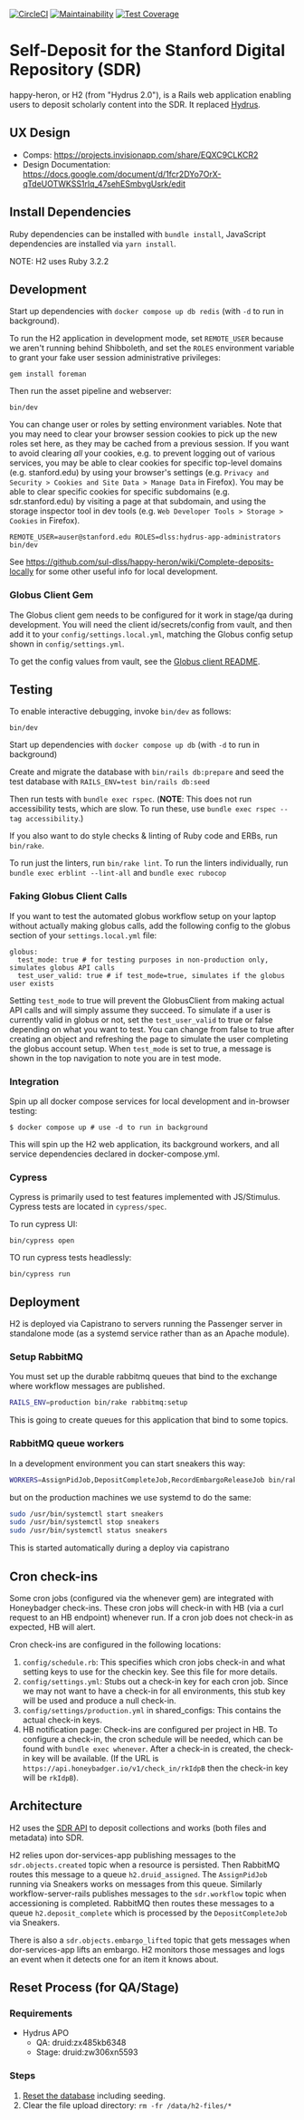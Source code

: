 [![CircleCI](https://circleci.com/gh/sul-dlss/happy-heron.svg?style=svg)](https://circleci.com/gh/sul-dlss/happy-heron)
[![Maintainability](https://api.codeclimate.com/v1/badges/3dbc6311e79b7045bed4/maintainability)](https://codeclimate.com/github/sul-dlss/happy-heron/maintainability)
[![Test Coverage](https://api.codeclimate.com/v1/badges/3dbc6311e79b7045bed4/test_coverage)](https://codeclimate.com/github/sul-dlss/happy-heron/test_coverage)

# Self-Deposit for the Stanford Digital Repository (SDR)

happy-heron, or H2 (from "Hydrus 2.0"), is a Rails web application enabling users to deposit scholarly content into the SDR. It replaced [Hydrus](https://github.com/sul-dlss/hydrus).

## UX Design

- Comps: https://projects.invisionapp.com/share/EQXC9CLKCR2
- Design Documentation: https://docs.google.com/document/d/1fcr2DYo7OrX-qTdeUOTWKSS1rlq_47sehESmbvgUsrk/edit

## Install Dependencies

Ruby dependencies can be installed with `bundle install`, JavaScript dependencies are installed via `yarn install`.

NOTE: H2 uses Ruby 3.2.2

## Development

Start up dependencies with `docker compose up db redis` (with `-d` to run in background).

To run the H2 application in development mode, set `REMOTE_USER` because we aren't running behind Shibboleth, and set the `ROLES` environment variable to grant your fake user session administrative privileges:

```
gem install foreman
```

Then run the asset pipeline and webserver:

```shell
bin/dev
```

You can change user or roles by setting environment variables. Note that you may need to clear your browser
session cookies to pick up the new roles set here, as they may be cached from a previous session. If you want to
avoid clearing _all_ your cookies, e.g. to prevent logging out of various services, you may be able to clear cookies
for specific top-level domains (e.g. stanford.edu) by using your browser's settings (e.g.
`Privacy and Security > Cookies and Site Data > Manage Data` in Firefox). You may be able to clear specific cookies
for specific subdomains (e.g. sdr.stanford.edu) by visiting a page at that subdomain, and using the storage inspector
tool in dev tools (e.g. `Web Developer Tools > Storage > Cookies` in Firefox).

```shell
REMOTE_USER=auser@stanford.edu ROLES=dlss:hydrus-app-administrators bin/dev
```

See https://github.com/sul-dlss/happy-heron/wiki/Complete-deposits-locally for some other useful info for local development.

### Globus Client Gem

The Globus client gem needs to be configured for it work in stage/qa during development. You will need the client id/secrets/config from vault, and then add it to your `config/settings.local.yml`, matching the Globus config setup shown in `config/settings.yml`.

To get the config values from vault, see the [Globus client README](https://github.com/sul-dlss/globus_client/blob/main/README.md).

## Testing

To enable interactive debugging, invoke `bin/dev` as follows:

```
bin/dev
```

Start up dependencies with `docker compose up db` (with `-d` to run in background)

Create and migrate the database with `bin/rails db:prepare` and seed the test database with `RAILS_ENV=test bin/rails db:seed`

Then run tests with `bundle exec rspec`. (**NOTE**: This does not run accessibility tests, which are slow. To run these, use `bundle exec rspec --tag accessibility`.)

If you also want to do style checks & linting of Ruby code and ERBs, run `bin/rake`.

To run just the linters, run `bin/rake lint`. To run the linters individually, run `bundle exec erblint --lint-all` and `bundle exec rubocop`

### Faking Globus Client Calls

If you want to test the automated globus workflow setup on your laptop without actually making globus calls, add the following config
to the globus section of your `settings.local.yml` file:

```
globus:
  test_mode: true # for testing purposes in non-production only, simulates globus API calls
  test_user_valid: true # if test_mode=true, simulates if the globus user exists
```

Setting `test_mode` to true will prevent the GlobusClient from making actual API calls and will simply assume they succeed.
To simulate if a user is currently valid in globus or not, set the `test_user_valid` to true or false depending on what you want
to test. You can change from false to true after creating an object and refreshing the page to simulate the user completing the
globus account setup. When `test_mode` is set to true, a message is shown in the top navigation to note you are in test mode.

### Integration

Spin up all docker compose services for local development and in-browser testing:

```shell
$ docker compose up # use -d to run in background
```

This will spin up the H2 web application, its background workers, and all service dependencies declared in docker-compose.yml.

### Cypress

Cypress is primarily used to test features implemented with JS/Stimulus. Cypress tests are located in `cypress/spec`.

To run cypress UI:

```shell
bin/cypress open
```

TO run cypress tests headlessly:

```shell
bin/cypress run
```

## Deployment

H2 is deployed via Capistrano to servers running the Passenger server in standalone mode (as a systemd service rather than as an Apache module).

### Setup RabbitMQ

You must set up the durable rabbitmq queues that bind to the exchange where workflow messages are published.

```sh
RAILS_ENV=production bin/rake rabbitmq:setup
```

This is going to create queues for this application that bind to some topics.

### RabbitMQ queue workers

In a development environment you can start sneakers this way:

```sh
WORKERS=AssignPidJob,DepositCompleteJob,RecordEmbargoReleaseJob bin/rake sneakers:run
```

but on the production machines we use systemd to do the same:

```sh
sudo /usr/bin/systemctl start sneakers
sudo /usr/bin/systemctl stop sneakers
sudo /usr/bin/systemctl status sneakers
```

This is started automatically during a deploy via capistrano

## Cron check-ins

Some cron jobs (configured via the whenever gem) are integrated with Honeybadger check-ins. These cron jobs will check-in with HB (via a curl request to an HB endpoint) whenever run. If a cron job does not check-in as expected, HB will alert.

Cron check-ins are configured in the following locations:

1. `config/schedule.rb`: This specifies which cron jobs check-in and what setting keys to use for the checkin key. See this file for more details.
2. `config/settings.yml`: Stubs out a check-in key for each cron job. Since we may not want to have a check-in for all environments, this stub key will be used and produce a null check-in.
3. `config/settings/production.yml` in shared_configs: This contains the actual check-in keys.
4. HB notification page: Check-ins are configured per project in HB. To configure a check-in, the cron schedule will be needed, which can be found with `bundle exec whenever`. After a check-in is created, the check-in key will be available. (If the URL is `https://api.honeybadger.io/v1/check_in/rkIdpB` then the check-in key will be `rkIdpB`).

## Architecture

H2 uses the [SDR API](https://github.com/sul-dlss/sdr-api) to deposit collections and works (both files and metadata) into SDR.

H2 relies upon dor-services-app publishing messages to the `sdr.objects.created` topic when a resource is persisted. Then RabbitMQ routes this message to a queue `h2.druid_assigned`. The `AssignPidJob` running via Sneakers works on messages from this queue. Similarly workflow-server-rails publishes messages to the `sdr.workflow` topic when accessioning is completed. RabbitMQ then routes these messages to a queue `h2.deposit_complete` which is processed by the `DepositCompleteJob` via Sneakers.

There is also a `sdr.objects.embargo_lifted` topic that gets messages when dor-services-app lifts an embargo. H2 monitors those messages and logs an event when it detects one for an item it knows about.

## Reset Process (for QA/Stage)

### Requirements

- Hydrus APO
  - QA: druid:zx485kb6348
  - Stage: druid:zw306xn5593

### Steps

1. [Reset the database](https://github.com/sul-dlss/DeveloperPlaybook/blob/main/best-practices/db_reset.md) including seeding.
2. Clear the file upload directory: `rm -fr /data/h2-files/*`
